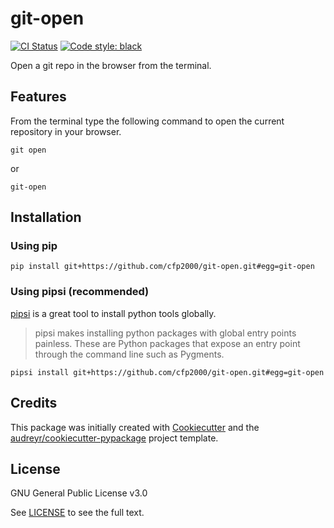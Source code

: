 git-open
========

[![CI Status](https://travis-ci.org/cfp2000/git-open.svg?branch=master)](https://travis-ci.org/cfp2000/git-open)
[![Code style: black](https://img.shields.io/badge/code%20style-black-000000.svg)](https://github.com/ambv/black)

Open a git repo in the browser from the terminal.

Features
--------

From the terminal type the following command to open the current repository in your browser.

```
git open
```

or

```
git-open
```

Installation
------------

### Using pip

    pip install git+https://github.com/cfp2000/git-open.git#egg=git-open

### Using pipsi (recommended)

[pipsi](https://github.com/mitsuhiko/pipsi) is a great tool to install python tools globally.

> pipsi makes installing python packages with global entry points painless. 
> These are Python packages that expose an entry point through the command line such as Pygments.

    pipsi install git+https://github.com/cfp2000/git-open.git#egg=git-open

Credits
-------

This package was initially created with [Cookiecutter](https://github.com/audreyr/cookiecutter) and the 
[audreyr/cookiecutter-pypackage](https://github.com/audreyr/cookiecutter-pypackage) project template.



License
-------

GNU General Public License v3.0

See [LICENSE](LICENSE) to see the full text.
